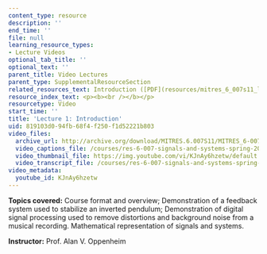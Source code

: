 ```yaml
---
content_type: resource
description: ''
end_time: ''
file: null
learning_resource_types:
- Lecture Videos
optional_tab_title: ''
optional_text: ''
parent_title: Video Lectures
parent_type: SupplementalResourceSection
related_resources_text: Introduction ([PDF](resources/mitres_6_007s11_lec01))
resource_index_text: <p><b><br /></b></p>
resourcetype: Video
start_time: ''
title: 'Lecture 1: Introduction'
uid: 819103d0-94fb-68f4-f250-f1d52221b803
video_files:
  archive_url: http://archive.org/download/MITRES.6.007S11/MITRES_6-007S11lec01_300k.mp4
  video_captions_file: /courses/res-6-007-signals-and-systems-spring-2011/aca27466e7e7551e86e867731e11312c_KJnAy6hzetw.vtt
  video_thumbnail_file: https://img.youtube.com/vi/KJnAy6hzetw/default.jpg
  video_transcript_file: /courses/res-6-007-signals-and-systems-spring-2011/5504e2c59183fda9f139ffb6137019f3_KJnAy6hzetw.pdf
video_metadata:
  youtube_id: KJnAy6hzetw
---
```


**Topics covered:** Course format and overview; Demonstration of a feedback system used to stabilize an inverted pendulum; Demonstration of digital signal processing used to remove distortions and background noise from a musical recording. Mathematical representation of signals and systems.

**Instructor:** Prof. Alan V. Oppenheim